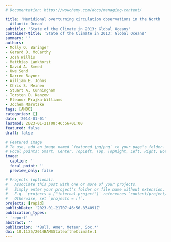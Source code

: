 ```yaml
---
# Documentation: https://wowchemy.com/docs/managing-content/

title: 'Meridional overturning circulation observations in the North
  Atlantic Ocean'
subtitle: 'State of the Climate in 2013: Global Oceans'
container-title: 'State of the Climate in 2013: Global Oceans'
summary: ''
authors:
- Molly O. Baringer
- Gerard D. McCarthy
- Josh Willis
- Matthias Lankhorst
- David A. Smeed
- Uwe Send
- Darren Rayner
- William E. Johns
- Chris S. Meinen
- Stuart A. Cunningham
- Torsten O. Kanzow
- Eleanor Frajka-Williams
- Jochem Marotzke
tags: [AMOC]
categories: []
date: '2014-01-01'
lastmod: 2023-01-21T08:46:56+01:00
featured: false
draft: false

# Featured image
# To use, add an image named `featured.jpg/png` to your page's folder.
# Focal points: Smart, Center, TopLeft, Top, TopRight, Left, Right, BottomLeft, Bottom, BottomRight.
image:
  caption: ''
  focal_point: ''
  preview_only: false

# Projects (optional).
#   Associate this post with one or more of your projects.
#   Simply enter your project's folder or file name without extension.
#   E.g. `projects = ["internal-project"]` references `content/project/deep-learning/index.md`.
#   Otherwise, set `projects = []`.
projects: [rapid]
publishDate: '2023-01-21T07:46:56.834091Z'
publication_types:
- 'report'
abstract: ''
publication: '*Bull. Amer. Meteor. Soc.*'
doi: 10.1175/2014BAMSStateoftheClimate.1
---
```


